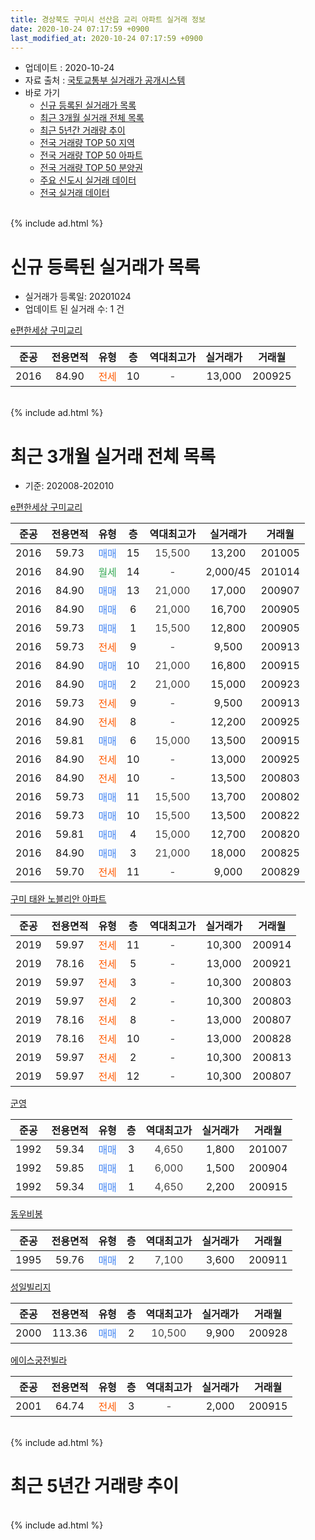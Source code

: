```yaml
---
title: 경상북도 구미시 선산읍 교리 아파트 실거래 정보
date: 2020-10-24 07:17:59 +0900
last_modified_at: 2020-10-24 07:17:59 +0900
---
```


* 업데이트 : 2020-10-24
* 자료 출처 : [국토교통부 실거래가 공개시스템](http://rt.molit.go.kr)
* 바로 가기
    * [신규 등록된 실거래가 목록](#신규-등록된-실거래가-목록)
    * [최근 3개월 실거래 전체 목록](#최근-3개월-실거래-전체-목록)
    * [최근 5년간 거래량 추이](#최근-5년간-거래량-추이)
    * [전국 거래량 TOP 50 지역](https://inasie.github.io/apt-trade-info/최근-3개월-전국에서-가장-거래가-많이-발생한-지역)
    * [전국 거래량 TOP 50 아파트](https://inasie.github.io/apt-trade-info/최근-3개월-전국에서-가장-거래가-많이-발생한-아파트)
    * [전국 거래량 TOP 50 분양권](https://inasie.github.io/apt-trade-info/최근-3개월-전국에서-가장-거래가-많이-발생한-분양권)
    * [주요 신도시 실거래 데이터](https://inasie.github.io/apt-trade-info/주요-신도시)
    * [전국 실거래 데이터](https://inasie.github.io/apt-trade-info/전국)
<br>
{% include ad.html %}
<br>

# 신규 등록된 실거래가 목록
* 실거래가 등록일: 20201024
* 업데이트 된 실거래 수: 1 건


[e편한세상 구미교리](https://search.naver.com/search.naver?query=%EA%B2%BD%EC%83%81%EB%B6%81%EB%8F%84+%EA%B5%AC%EB%AF%B8%EC%8B%9C+%EC%84%A0%EC%82%B0%EC%9D%8D+%EA%B5%90%EB%A6%AC+e%ED%8E%B8%ED%95%9C%EC%84%B8%EC%83%81+%EA%B5%AC%EB%AF%B8%EA%B5%90%EB%A6%AC)

|준공|전용면적|유형|층|역대최고가|실거래가|거래월|
|:---:|:---:|:---:|:---:|:---:|:---:|:---:|
|2016|84.90|<span style="color:#ff5a00">전세</span>|10|<span style="color:#444444">-</span>|13,000|200925|


<br>
{% include ad.html %}
<br>

# 최근 3개월 실거래 전체 목록
* 기준: 202008-202010


[e편한세상 구미교리](https://search.naver.com/search.naver?query=%EA%B2%BD%EC%83%81%EB%B6%81%EB%8F%84+%EA%B5%AC%EB%AF%B8%EC%8B%9C+%EC%84%A0%EC%82%B0%EC%9D%8D+%EA%B5%90%EB%A6%AC+e%ED%8E%B8%ED%95%9C%EC%84%B8%EC%83%81+%EA%B5%AC%EB%AF%B8%EA%B5%90%EB%A6%AC)

|준공|전용면적|유형|층|역대최고가|실거래가|거래월|
|:---:|:---:|:---:|:---:|:---:|:---:|:---:|
|2016|59.73|<span style="color:#4285f3">매매</span>|15|<span style="color:#444444">15,500</span>|13,200|201005|
|2016|84.90|<span style="color:#34a853">월세</span>|14|<span style="color:#444444">-</span>|2,000/45|201014|
|2016|84.90|<span style="color:#4285f3">매매</span>|13|<span style="color:#444444">21,000</span>|17,000|200907|
|2016|84.90|<span style="color:#4285f3">매매</span>|6|<span style="color:#444444">21,000</span>|16,700|200905|
|2016|59.73|<span style="color:#4285f3">매매</span>|1|<span style="color:#444444">15,500</span>|12,800|200905|
|2016|59.73|<span style="color:#ff5a00">전세</span>|9|<span style="color:#444444">-</span>|9,500|200913|
|2016|84.90|<span style="color:#4285f3">매매</span>|10|<span style="color:#444444">21,000</span>|16,800|200915|
|2016|84.90|<span style="color:#4285f3">매매</span>|2|<span style="color:#444444">21,000</span>|15,000|200923|
|2016|59.73|<span style="color:#ff5a00">전세</span>|9|<span style="color:#444444">-</span>|9,500|200913|
|2016|84.90|<span style="color:#ff5a00">전세</span>|8|<span style="color:#444444">-</span>|12,200|200925|
|2016|59.81|<span style="color:#4285f3">매매</span>|6|<span style="color:#444444">15,000</span>|13,500|200915|
|2016|84.90|<span style="color:#ff5a00">전세</span>|10|<span style="color:#444444">-</span>|13,000|200925|
|2016|84.90|<span style="color:#ff5a00">전세</span>|10|<span style="color:#444444">-</span>|13,500|200803|
|2016|59.73|<span style="color:#4285f3">매매</span>|11|<span style="color:#444444">15,500</span>|13,700|200802|
|2016|59.73|<span style="color:#4285f3">매매</span>|10|<span style="color:#444444">15,500</span>|13,500|200822|
|2016|59.81|<span style="color:#4285f3">매매</span>|4|<span style="color:#444444">15,000</span>|12,700|200820|
|2016|84.90|<span style="color:#4285f3">매매</span>|3|<span style="color:#444444">21,000</span>|18,000|200825|
|2016|59.70|<span style="color:#ff5a00">전세</span>|11|<span style="color:#444444">-</span>|9,000|200829|

[구미 태완 노블리안 아파트](https://search.naver.com/search.naver?query=%EA%B2%BD%EC%83%81%EB%B6%81%EB%8F%84+%EA%B5%AC%EB%AF%B8%EC%8B%9C+%EC%84%A0%EC%82%B0%EC%9D%8D+%EA%B5%90%EB%A6%AC+%EA%B5%AC%EB%AF%B8+%ED%83%9C%EC%99%84+%EB%85%B8%EB%B8%94%EB%A6%AC%EC%95%88+%EC%95%84%ED%8C%8C%ED%8A%B8)

|준공|전용면적|유형|층|역대최고가|실거래가|거래월|
|:---:|:---:|:---:|:---:|:---:|:---:|:---:|
|2019|59.97|<span style="color:#ff5a00">전세</span>|11|<span style="color:#444444">-</span>|10,300|200914|
|2019|78.16|<span style="color:#ff5a00">전세</span>|5|<span style="color:#444444">-</span>|13,000|200921|
|2019|59.97|<span style="color:#ff5a00">전세</span>|3|<span style="color:#444444">-</span>|10,300|200803|
|2019|59.97|<span style="color:#ff5a00">전세</span>|2|<span style="color:#444444">-</span>|10,300|200803|
|2019|78.16|<span style="color:#ff5a00">전세</span>|8|<span style="color:#444444">-</span>|13,000|200807|
|2019|78.16|<span style="color:#ff5a00">전세</span>|10|<span style="color:#444444">-</span>|13,000|200828|
|2019|59.97|<span style="color:#ff5a00">전세</span>|2|<span style="color:#444444">-</span>|10,300|200813|
|2019|59.97|<span style="color:#ff5a00">전세</span>|12|<span style="color:#444444">-</span>|10,300|200807|

[군영](https://search.naver.com/search.naver?query=%EA%B2%BD%EC%83%81%EB%B6%81%EB%8F%84+%EA%B5%AC%EB%AF%B8%EC%8B%9C+%EC%84%A0%EC%82%B0%EC%9D%8D+%EA%B5%90%EB%A6%AC+%EA%B5%B0%EC%98%81)

|준공|전용면적|유형|층|역대최고가|실거래가|거래월|
|:---:|:---:|:---:|:---:|:---:|:---:|:---:|
|1992|59.34|<span style="color:#4285f3">매매</span>|3|<span style="color:#444444">4,650</span>|1,800|201007|
|1992|59.85|<span style="color:#4285f3">매매</span>|1|<span style="color:#444444">6,000</span>|1,500|200904|
|1992|59.34|<span style="color:#4285f3">매매</span>|1|<span style="color:#444444">4,650</span>|2,200|200915|

[동우비봉](https://search.naver.com/search.naver?query=%EA%B2%BD%EC%83%81%EB%B6%81%EB%8F%84+%EA%B5%AC%EB%AF%B8%EC%8B%9C+%EC%84%A0%EC%82%B0%EC%9D%8D+%EA%B5%90%EB%A6%AC+%EB%8F%99%EC%9A%B0%EB%B9%84%EB%B4%89)

|준공|전용면적|유형|층|역대최고가|실거래가|거래월|
|:---:|:---:|:---:|:---:|:---:|:---:|:---:|
|1995|59.76|<span style="color:#4285f3">매매</span>|2|<span style="color:#444444">7,100</span>|3,600|200911|

[성일빌리지](https://search.naver.com/search.naver?query=%EA%B2%BD%EC%83%81%EB%B6%81%EB%8F%84+%EA%B5%AC%EB%AF%B8%EC%8B%9C+%EC%84%A0%EC%82%B0%EC%9D%8D+%EA%B5%90%EB%A6%AC+%EC%84%B1%EC%9D%BC%EB%B9%8C%EB%A6%AC%EC%A7%80)

|준공|전용면적|유형|층|역대최고가|실거래가|거래월|
|:---:|:---:|:---:|:---:|:---:|:---:|:---:|
|2000|113.36|<span style="color:#4285f3">매매</span>|2|<span style="color:#444444">10,500</span>|9,900|200928|

[에이스궁전빌라](https://search.naver.com/search.naver?query=%EA%B2%BD%EC%83%81%EB%B6%81%EB%8F%84+%EA%B5%AC%EB%AF%B8%EC%8B%9C+%EC%84%A0%EC%82%B0%EC%9D%8D+%EA%B5%90%EB%A6%AC+%EC%97%90%EC%9D%B4%EC%8A%A4%EA%B6%81%EC%A0%84%EB%B9%8C%EB%9D%BC)

|준공|전용면적|유형|층|역대최고가|실거래가|거래월|
|:---:|:---:|:---:|:---:|:---:|:---:|:---:|
|2001|64.74|<span style="color:#ff5a00">전세</span>|3|<span style="color:#444444">-</span>|2,000|200915|


<br>
{% include ad.html %}
<br>

# 최근 5년간 거래량 추이


<div style="width:100%;">
    <canvas id="deal_progress" height="200"></canvas>
</div>

<script>
new Chart(document.getElementById("deal_progress"), {
    type: 'line',
    data: {
        labels: ['201510','201511','201512','201601','201602','201603','201604','201605','201606','201607','201608','201609','201610','201611','201612','201701','201702','201703','201704','201705','201706','201707','201708','201709','201710','201711','201712','201801','201802','201803','201804','201805','201806','201807','201808','201809','201810','201811','201812','201901','201902','201903','201904','201905','201906','201907','201908','201909','201910','201911','201912','202001','202002','202003','202004','202005','202006','202007','202008','202009','202010'],
        datasets: [{
            label: '매매',
            pointRadius: 1,
            data: [3, 2, 1, 1, 2, 5, 3, 1, 3, 3, 4, 4, 5, 6, 6, 6, 6, 10, 7, 6, 6, 4, 5, 9, 3, 3, 3, 5, 4, 10, 2, 7, 4, 4, 7, 4, 4, 4, 3, 1, 6, 9, 2, 2, 9, 6, 5, 8, 3, 7, 7, 5, 6, 2, 2, 6, 8, 14, 4, 10, 2],
            borderColor: "rgba(255, 201, 14, 1)",
            backgroundColor: "rgba(255, 201, 14, 0.5)",
            fill: false,
            lineTension: 0
        },{
            label: '전월세',
            pointRadius: 1,
            data: [0, 0, 0, 0, 1, 2, 0, 2, 2, 3, 10, 16, 15, 13, 18, 20, 16, 10, 3, 3, 5, 3, 3, 2, 1, 2, 2, 7, 1, 1, 5, 2, 2, 6, 6, 5, 3, 7, 4, 11, 8, 17, 7, 3, 9, 7, 7, 8, 8, 7, 8, 5, 8, 3, 8, 5, 7, 9, 8, 7, 1],
            borderColor: "rgba(0, 141, 185, 1)",
            backgroundColor: "rgba(0, 141, 185, 0.5)",
            fill: false,
            lineTension: 0
        }
        ]
    },
    options: {
        responsive: true,
        title: {
            display: false
        },
        tooltips: {
            mode: 'index',
            intersect: false
        },
        hover: {
            mode: 'nearest',
            intersect: true
        },
        scales: {
            xAxes: [{
                display: true,
                scaleLabel: {
                    display: true,
                    labelString: '년/월'
                }
            }],
            yAxes: [{
                display: true,
                ticks: {
                    suggestedMin: 0,
                },
                scaleLabel: {
                    display: true,
                    labelString: '실거래 수'
                }
            }]
        }
    }
});

</script>


<br>
{% include ad.html %}
<br>

